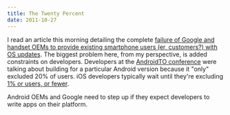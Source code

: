 ```yaml
---
title: The Twenty Percent
date: 2011-10-27
---
```



I read an article this morning detailing the complete [failure of Google and handset OEMs to provide existing smartphone users (er, customers?) with OS updates](http://theunderstatement.com/post/11982112928/android-orphans-visualizing-a-sad-history-of-support). The biggest problem here, from my perspective, is added constraints on developers. Developers at the [AndroidTO conference](http://androidto.com/) were talking about building for a particular Android version because it "only" excluded 20% of users. iOS developers typically wait until they're excluding [1% or users, or fewer](http://www.marco.org/2011/08/13/instapaper-ios-device-and-version-stats-update).

Android OEMs and Google need to step up if they expect developers to write apps on their platform.


  